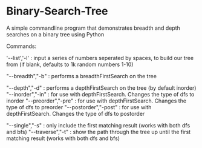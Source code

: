 # Binary-Search-Tree
A simple commandline program that demonstrates breadth and depth searches on a binary tree using Python

Commands:

'--list','-l' : input a series of numbers seperated by spaces, to build our tree from (if blank, defaults to 1k random numbers 1-10)
		
"--breadth","-b" : performs a breadthFirstSearch on the tree
		
"--depth","-d" :  performs a depthFirstSearch on the tree (by default inorder)
"--inorder","-in" : for use with depthFirstSearch. Changes the type of dfs to inorder
"--preorder","-pre" : for use with depthFirstSearch. Changes the type of dfs to preorder
"--postorder","-post" : for use with depthFirstSearch. Changes the type of dfs to postorder
		
"--single","-s" : only include the first matching result (works with both dfs and bfs)
"--traverse","-t" : show the path through the tree up until the first matching result (works with both dfs and bfs)
